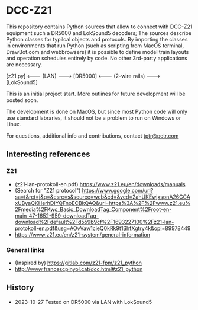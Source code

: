 # DCC-Z21
This repository contains Python sources that allow to connect with DCC-Z21 equipment such a DR5000 and LokSound5 decoders;
The sources describe Python classes for typilcal objects and protocols. By importing the classes in environments that run Python (such as scripting from MacOS terminal, DrawBot.com and webbrowsers) it is possible to define model train layouts and operation schedules entirely by code. No other 3rd-party applications are necessary.

[z21.py] <--- (LAN) ---> [DR5000]  <--- (2-wire rails) ---> [LokSound5]

This is an initial project start. More outlines for future development will be posted soon.

The development is done on MacOS, but since most Python code will only use standard labraries, it should not be a problem to run on Windows or Linux.

For questions, additional info and contributions, contact tptr@petr.com

## Interesting references

### Z21

* (z21-lan-protokoll-en.pdf) https://www.z21.eu/en/downloads/manuals
* (Search for "Z21 protocol") https://www.google.com/url?sa=t&rct=j&q=&esrc=s&source=web&cd=&ved=2ahUKEwjxspnA26CCAxUByaQKHerhDIYQFnoECBkQAQ&url=https%3A%2F%2Fwww.z21.eu%2Fmedia%2FKwc_Basic_DownloadTag_Component%2Froot-en-main_47-1652-959-downloadTag-download%2Fdefault%2Fd559b9cf%2F1693227100%2Fz21-lan-protokoll-en.pdf&usg=AOvVaw1cieQ0kRk9t1ShfXgtry4k&opi=89978449
* https://www.z21.eu/en/z21-system/general-information

### General links

* (Inspired by) https://gitlab.com/z21-fpm/z21_python
* http://www.francescpinyol.cat/dcc.html#z21_python

## History 

* 2023-10-27 Tested on DR5000 via LAN with LokSound5
